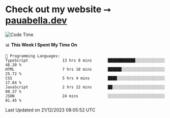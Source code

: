 # Check out my website ⭢ [pauabella.dev](https://pauabella.dev)

<!--START_SECTION:waka-->
![Code Time](http://img.shields.io/badge/Code%20Time-2%2C805%20hrs%2032%20mins-blue)

📊 **This Week I Spent My Time On** 

```text
💬 Programming Languages: 
TypeScript               13 hrs 8 mins       ████████████░░░░░░░░░░░░░   46.20 % 
HTML                     7 hrs 18 mins       ██████░░░░░░░░░░░░░░░░░░░   25.72 % 
CSS                      5 hrs 4 mins        ████░░░░░░░░░░░░░░░░░░░░░   17.84 % 
JavaScript               2 hrs 22 mins       ██░░░░░░░░░░░░░░░░░░░░░░░   08.37 % 
JSON                     24 mins             ░░░░░░░░░░░░░░░░░░░░░░░░░   01.45 % 
```


 Last Updated on 21/12/2023 08:05:52 UTC
<!--END_SECTION:waka-->
